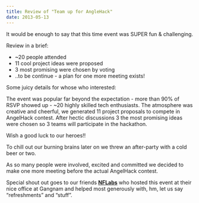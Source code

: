 ```yaml
---
title: Review of "Team up for AngleHack"
date: 2013-05-13
---
```

It would be enough to say that this time event was SUPER fun &
challenging.

Review in a brief:

-   \~20 people attended
-   11 cool project ideas were proposed
-   3 most promising were chosen by voting
-   ..to be continue - a plan for one more meeting exists!

Some juicy details for whose who interested:

The event was popular far beyond the expectation - more than 90% of RSVP
showed up - \~20 highly skilled tech enthusiasts. The atmosphere was
creative and cheerful, we generated 11 project proposals to compete in
AngelHack contest. After hectic discussions 3 the most promising ideas
were chosen so 3 teams will participate in the hackathon.

Wish a good luck to our heroes!!

To chill out our burning brains later on we threw an after-party with a
cold beer or two.

As so many people were involved, excited and committed we decided to
make one more meeting before the actual AngelHack contest.

Special shout out goes to our
friends [**NFLabs**](http://www.nflabs.com/ "NFLabs") who hosted this
event at their nice office at Gangnam and helped most generously with,
hm, let us say “refreshments” and “stuff”.


